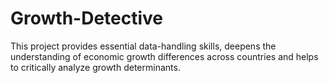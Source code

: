 # Growth-Detective
This project provides essential data-handling skills, deepens the understanding of economic growth differences across countries and helps to critically analyze growth determinants.
